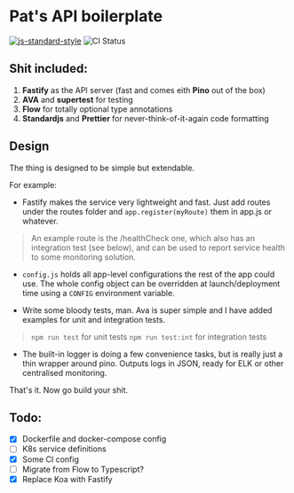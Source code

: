 # Pat's API boilerplate

[![js-standard-style](https://img.shields.io/badge/code%20style-standard-brightgreen.svg)](http://standardjs.com) ![CI Status](https://travis-ci.org/batjko/api-boilerplate.svg?branch=master 'CI Status')

## Shit included:

1. **Fastify** as the API server (fast and comes eith **Pino** out of the box)
2. **AVA** and **supertest** for testing
3. **Flow** for totally optional type annotations
4. **Standardjs** and **Prettier** for never-think-of-it-again code formatting

## Design

The thing is designed to be simple but extendable.

For example:

- Fastify makes the service very lightweight and fast. Just add routes under the routes folder and `app.register(myRoute)` them in app.js or whatever.

> An example route is the /healthCheck one, which also has an integration test (see below), and can be used to report service health to some monitoring solution.

- `config.js` holds all app-level configurations the rest of the app could use. The whole config object can be overridden at launch/deployment time using a `CONFIG` environment variable.

- Write some bloody tests, man. Ava is super simple and I have added examples for unit and integration tests.

> `npm run test` for unit tests
> `npm run test:int` for integration tests

- The built-in logger is doing a few convenience tasks, but is really just a thin wrapper around pino. Outputs logs in JSON, ready for ELK or other centralised monitoring.

That's it.
Now go build your shit.

## Todo:

- [x] Dockerfile and docker-compose config
- [ ] K8s service definitions
- [x] Some CI config
- [ ] Migrate from Flow to Typescript?
- [x] Replace Koa with Fastify
